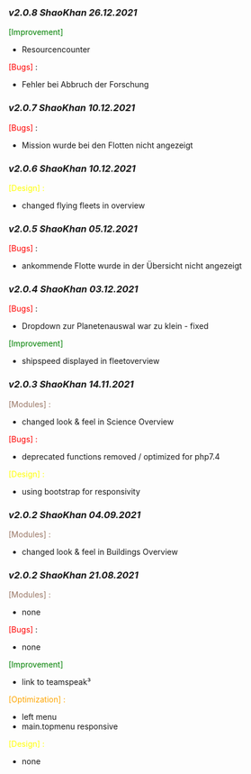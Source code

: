 ### _v2.0.8 ShaoKhan 26.12.2021_
<span style="color: green;">[Improvement]</span>
- Resourcencounter

<span style="color:red">[Bugs]</span> :
- Fehler bei Abbruch der Forschung 

### _v2.0.7 ShaoKhan 10.12.2021_
<span style="color:red">[Bugs]</span> :
- Mission wurde bei den Flotten nicht angezeigt

### _v2.0.6 ShaoKhan 10.12.2021_
<span style="color: yellow;">[Design] :</span>
- changed flying fleets in overview 

### _v2.0.5 ShaoKhan 05.12.2021_
<span style="color:red">[Bugs]</span> :
- ankommende Flotte wurde in der Übersicht nicht angezeigt 

### _v2.0.4 ShaoKhan 03.12.2021_
<span style="color:red">[Bugs]</span> :
- Dropdown zur Planetenauswal war zu klein - fixed

<span style="color: green;">[Improvement]</span>
- shipspeed displayed in fleetoverview

### _v2.0.3 ShaoKhan 14.11.2021_
<span style="color: #997766;">[Modules] :</span>
- changed look & feel in Science Overview

<span style="color:red">[Bugs] :</span>
- deprecated functions removed / optimized for php7.4

<span style="color: yellow;">[Design] :</span>
- using bootstrap for responsivity

### _v2.0.2	ShaoKhan 04.09.2021_
<span style="color: #997766;">[Modules] :</span>
- changed look & feel in Buildings Overview

### _v2.0.2	ShaoKhan 21.08.2021_
<span style="color: #997766;">[Modules] :</span>
- none

<span style="color:red">[Bugs]</span> :
- none

<span style="color: green;">[Improvement]</span>
- link to teamspeak³

<span style="color: orange;">[Optimization] :</span>
- left menu 
- main.topmenu responsive

<span style="color: yellow;">[Design] :</span>
- none